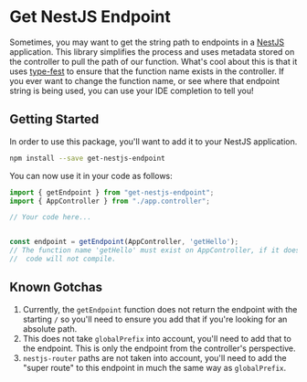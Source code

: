 # Get NestJS Endpoint

Sometimes, you may want to get the string path to endpoints in a [NestJS](https://nestjs.com) application. This library simplifies the process and uses metadata stored on the controller to pull the path of our function. What's cool about this is that it uses [type-fest](https://github.com/sindresorhus/type-fest) to ensure that the function name exists in the controller. If you ever want to change the function name, or see where that endpoint string is being used, you can use your IDE completion to tell you!

## Getting Started

In order to use this package, you'll want to add it to your NestJS application.

```bash
npm install --save get-nestjs-endpoint
```

You can now use it in your code as follows:

```typescript
import { getEndpoint } from "get-nestjs-endpoint";
import { AppController } from "./app.controller";

// Your code here...


const endpoint = getEndpoint(AppController, 'getHello');
// The function name 'getHello' must exist on AppController, if it doesn't the
//  code will not compile.
```

## Known Gotchas

 1. Currently, the `getEndpoint` function does not return the endpoint with the starting `/` so you'll need to ensure you add that if you're looking for an absolute path.
 2. This does not take `globalPrefix` into account, you'll need to add that to the endpoint. This is only the endpoint from the controller's perspective.
 3. `nestjs-router` paths are not taken into account, you'll need to add the "super route" to this endpoint in much the same way as `globalPrefix`.

